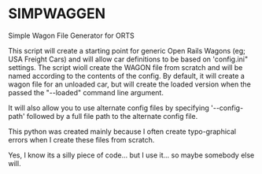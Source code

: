 # SIMPWAGGEN
Simple Wagon File Generator for ORTS

This script will create a starting point for generic Open Rails Wagons (eg; USA Freight Cars) and will allow car definitions to be based on 'config.ini" settings.
The script wioll create the WAGON file from scratch and will be named according to the contents of the config.  By default, it will create a wagon file for an unloaded car, but will create the loaded version when the passed the "--loaded" command line argument.

It will also allow you to use alternate config files by specifying '--config-path' followed by a full file path to the alternate config file.

This python was created mainly because I often create typo-graphical errors when I create these files from scratch.

Yes, I know its a silly piece of code... but I use it... so maybe somebody else will.


